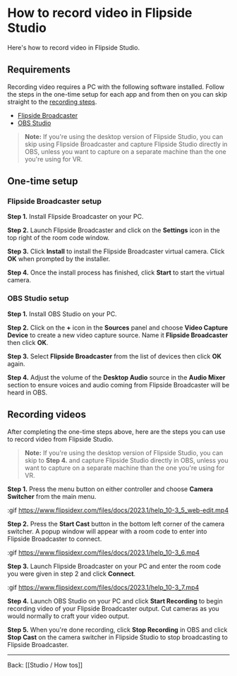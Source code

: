 # How to record video in Flipside Studio

Here's how to record video in Flipside Studio.

## Requirements

Recording video requires a PC with the following software installed. Follow the steps in the one-time setup for each app and from then on you can skip straight to the [recording steps](#recording-videos).

- [Flipside Broadcaster](/docs/broadcaster)
- [OBS Studio](https://obsproject.com/)

> **Note:** If you're using the desktop version of Flipside Studio, you can skip using Flipside Broadcaster and capture Flipside Studio directly in OBS, unless you want to capture on a separate machine than the one you're using for VR.

## One-time setup

### Flipside Broadcaster setup

**Step 1.** Install Flipside Broadcaster on your PC.

**Step 2.** Launch Flipside Broadcaster and click on the **Settings** icon in the top right of the room code window.

**Step 3.** Click **Install** to install the Flipside Broadcaster virtual camera. Click **OK** when prompted by the installer.

**Step 4.** Once the install process has finished, click **Start** to start the virtual camera.

### OBS Studio setup

**Step 1.** Install OBS Studio on your PC.

**Step 2.** Click on the **+** icon in the **Sources** panel and choose **Video Capture Device** to create a new video capture source. Name it **Flipside Broadcaster** then click **OK**.

**Step 3.** Select **Flipside Broadcaster** from the list of devices then click **OK** again.

**Step 4.** Adjust the volume of the **Desktop Audio** source in the **Audio Mixer** section to ensure voices and audio coming from Flipside Broadcaster will be heard in OBS.

## Recording videos

After completing the one-time steps above, here are the steps you can use to record video from Flipside Studio.

> **Note:** If you're using the desktop version of Flipside Studio, you can skip to **Step 4.** and capture Flipside Studio directly in OBS, unless you want to capture on a separate machine than the one you're using for VR.

**Step 1.** Press the menu button on either controller and choose **Camera Switcher** from the main menu.

:gif https://www.flipsidexr.com/files/docs/2023.1/help_10-3_5_web-edit.mp4

**Step 2.** Press the **Start Cast** button in the bottom left corner of the camera switcher. A popup window will appear with a room code to enter into Flipside Broadcaster to connect.

:gif https://www.flipsidexr.com/files/docs/2023.1/help_10-3_6.mp4

**Step 3.** Launch Flipside Broadcaster on your PC and enter the room code you were given in step 2 and click **Connect**.

:gif https://www.flipsidexr.com/files/docs/2023.1/help_10-3_7.mp4

**Step 4.** Launch OBS Studio on your PC and click **Start Recording** to begin recording video of your Flipside Broadcaster output. Cut cameras as you would normally to craft your video output.

**Step 5.** When you're done recording, click **Stop Recording** in OBS and click **Stop Cast** on the camera switcher in Flipside Studio to stop broadcasting to Flipside Broadcaster.

---

Back: [[Studio / How tos]]
